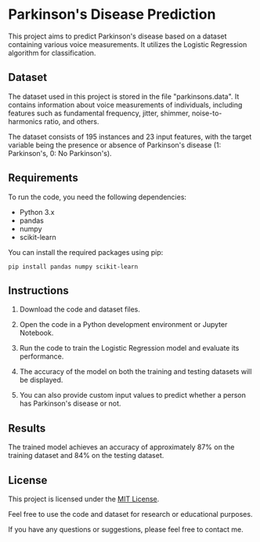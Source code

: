 
# Parkinson's Disease Prediction

This project aims to predict Parkinson's disease based on a dataset containing various voice measurements. It utilizes the Logistic Regression algorithm for classification.

## Dataset

The dataset used in this project is stored in the file "parkinsons.data". It contains information about voice measurements of individuals, including features such as fundamental frequency, jitter, shimmer, noise-to-harmonics ratio, and others.

The dataset consists of 195 instances and 23 input features, with the target variable being the presence or absence of Parkinson's disease (1: Parkinson's, 0: No Parkinson's).

## Requirements

To run the code, you need the following dependencies:

- Python 3.x
- pandas
- numpy
- scikit-learn

You can install the required packages using pip:

```
pip install pandas numpy scikit-learn
```

## Instructions

1. Download the code and dataset files.

2. Open the code in a Python development environment or Jupyter Notebook.

3. Run the code to train the Logistic Regression model and evaluate its performance.

4. The accuracy of the model on both the training and testing datasets will be displayed.

5. You can also provide custom input values to predict whether a person has Parkinson's disease or not.

## Results

The trained model achieves an accuracy of approximately 87% on the training dataset and 84% on the testing dataset.

## License

This project is licensed under the [MIT License](https://opensource.org/licenses/MIT).

Feel free to use the code and dataset for research or educational purposes.

If you have any questions or suggestions, please feel free to contact me.

```
